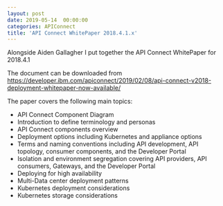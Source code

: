 ```yaml
---
layout: post
date: 2019-05-14  00:00:00
categories: APIConnect
title: 'API Connect WhitePaper 2018.4.1.x'
---
```


Alongside Aiden Gallagher I put together the API Connect WhitePaper for 2018.4.1

The document can be downloaded from https://developer.ibm.com/apiconnect/2019/02/08/api-connect-v2018-deployment-whitepaper-now-available/
<!--more-->
The paper covers the following main topics:

* API Connect Component Diagram
* Introduction to define terminology and personas
* API Connect components overview
* Deployment options including Kubernetes and appliance options
* Terms and naming conventions including API development, API topology, consumer components, and the Developer Portal
* Isolation and environment segregation covering API providers, API consumers, Gateways, and the Developer Portal
* Deploying for high availability
* Multi-Data center deployment patterns
* Kubernetes deployment considerations
* Kubernetes storage considerations
